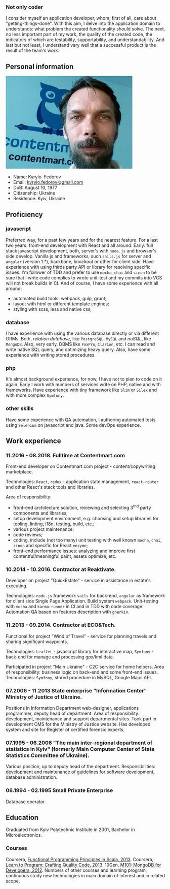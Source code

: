 <article class="cv">

<section id="about">
 
# Not only coder
I consider myself an application developer, whom, first of all, care about "getting-things-done". With this aim, I delve into the application domain to understands: what problem the created functionality should solve. The next, no less important part of my work, the quality of the created code, the indicators of which are testability, supportability, and understandability. And last but not least, I understand very well that a successful product is the result of the team's work.

</section>
 
<section id="personalInfo" itemscope itemtype="http://schema.org/Person" class="h-card vcard">

## Personal information

<picture id="photo" itemprop="photo" alt="Kyrylo Fedorov at contentmart.com" class="photo">
	<source media="(max-width: 640px)" srcset="./assets/photo/small.jpg">
	<source media="(min-width: 800px)" srcset="./assets/photo/w300.jpg">
	<source media="(min-width: 1024px)" srcset="./assets/photo/w400.jpg">
	<source media="print and (min-resolution: 300dpi)" srcset="./assets/photo/3x4.jpg">
	<img src="./assets/photo/w400.jpg" />
</picture>

 - Name:
<span itemprop="name" class="fn"><span itemprop="givenName">Kyrylo</span>
&nbsp;<span itemprop="familyName">Fedorov</span></span>
- Email: <span class="email">[kyrylo.fedorov@gmail.com](mailto:kyrylo.fedorov+github.cv@gmail.com)</span>
- DoB: <time datetime="1977-08-10" itemprop="birthDate" class="bday">August 10, 1977</time>
- Citizenship: <span itemprop="nationality">Ukraine</span>
- Residence: <span itemprop="homeLocation">Kyiv, Ukraine</span>

</section>

<section id="proficiency">

## Proficiency

### javascript
Preferred way, for a past few years and for the nearest feature.
For a last two years: front-end development with React and all around. 
Early: full stack javascript development, both, server's with `node.js` and browser's side develop.
Vanilla js and frameworks, such `sails.js` for server and `angular` (version 1.*), backbone, knockout or other for client side.
Have experience with using thirds party API or library for resolving specific issues.
I'm follower of TDD and prefer to use `mocha`, `chai` and `sinon` to be sure that I write code complies to wrote unit-test and my commits into VCS will not break builds in CI.
And of course, I have some experience with all around:
 - automated build tools: webpack, gulp, grunt;
 - layout with html or different template engines;
 - styling with scss, less and native css;

### database
I have experience with using the various database directly or via different ORMs.
Both, *relation database*, like `PostgreSQL`, `MySQL` and *noSQL*, like `MongoDB`. Also, very early, DBMS like `FoxPro`, `Clarion`, etc.
I can read and write native SQL query, and optimizing heavy query. Also, have some experience with writing stored procedures.

### php
It's almost background experience, for now, I have not to plan to code on it again.
Early I work with numbers of services write on PHP, native and with frameworks.
Have experience with tiny framework like `Slim` or `Silex` and with more complex `Symfony`.

### other skills
Have some experience with QA automation, I authoring automated tests using `Selenium` on javascript and java.
Some devOps experience.

</section>

<section id="experience">
 
## Work experience

### 11.2016 - 08.2018. Fulltime at Contentmart.com
Front-end developer on Contentmart.com project - content/copywriting marketplace.

Technologies: `React`, `redux` - application state management, `react-router` and 
 other React's stack tools and libraries.

Area of responsibility:
- front-end architecture solution, reviewing and selecting 3<sup>thd</sup> party components and libraries;
- setup development environment, e.g. choosing and setup libraries for tooling, linting, i18n, testing, build, etc.;
- various project maintenance;
- code reviews;
- coding, include (not too many) unit testing with well known `mocha`, `chai`, `zinon` and specific for React `enzyme`;
- front-end performance issues: analyzing and improve first contentful/meaningful paint, assets optimize, etc.
 
### 10.2014 - 10.2016. Contractor at Reaktivate.
Developer on project "QuickEstate" - service in assistance in estate's executing.

Technologies: `node.js` framework `sails` for back-end, `angular` as framework for client side Single Page Application. Build system `webpack`. Unit-testing with `mocha` and `karma-runner` in CI and in TDD with code coverage. Automation QA based on features description with `gherkin`.

### 11.2013 - 09.2014. Contractor at ECO&Tech.
Functional for project "Wind of Travel" - service for planning travels and sharing significant waypoints.

Technologies: `Leaflet` - javascript library for interactive map, `Symfony` - back-end for manage and processing gpx/kml data.

Participated in project "Main Ukraine" - C2C service for home helpers.
Area of responsibility: business logic on back-end and some front-end issues.
Technologies: `Symfony`, stored procedure in MySQL, Google Maps API.

### 07.2006 - 11.2013 State enterprise "Information Center" Ministry of Justice of Ukraine.
Positions in Information Department web-designer, applications programmer, deputy head of department.
Area of responsibility: development, maintenance and support departmental sites. Took part in development CMS for the Ministry of Justice website. Has developed system and site for Register of certified forensic experts.

### 07.1995 - 06.2006 "The main inter-regional department of statistics in Kyiv" (formerly Main Computer Center of State Statistics Committee of Ukraine).
Various position, up to deputy head of the department.
Responsibilities: development and maintenance of guidelines for software development, database administration.

### 06.1994 - 02.1995 Small Private Enterprise
Database operator.

</section>

<section id="education">
 
## Education
Graduated from Kyiv Polytechnic Institute in 2001, Bachelor in Microelectronics.

### Courses
Coursera, [Functional Programming Principles in Scala, 2013](https://drive.google.com/file/d/0ByYwlFfgl5Z9N3B4WkEtX192b0k/view?usp=sharing).
Coursera, [Learn to Program: Crafting Quality Code, 2013](https://drive.google.com/file/d/0ByYwlFfgl5Z9NEEtSjBhQ09BdjQ/view?usp=sharing).
10Gen, [M101: MongoDB for Developers, 2012](https://drive.google.com/file/d/0ByYwlFfgl5Z9LUlRUWR3cVpKa0E/view?usp=sharing).
Numbers of other courses and learning program, continuous study new technologies in main domain of interest and in related scope.

</section>
</article>

